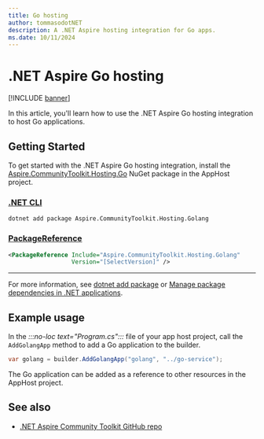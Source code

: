 ```yaml
---
title: Go hosting
author: tommasodotNET
description: A .NET Aspire hosting integration for Go apps.
ms.date: 10/11/2024
---
```


# .NET Aspire Go hosting

[!INCLUDE [banner](includes/banner.md)]

In this article, you'll learn how to use the .NET Aspire Go hosting integration to host Go applications.

## Getting Started

To get started with the .NET Aspire Go hosting integration, install the [Aspire.CommunityToolkit.Hosting.Go](https://github.com/orgs/CommunityToolkit/packages/nuget/package/Aspire.CommunityToolkit.Hosting.Golang) NuGet package in the AppHost project.

### [.NET CLI](#tab/dotnet-cli)

```dotnetcli
dotnet add package Aspire.CommunityToolkit.Hosting.Golang
```

### [PackageReference](#tab/package-reference)

```xml
<PackageReference Include="Aspire.CommunityToolkit.Hosting.Golang"
                  Version="[SelectVersion]" />
```

---

For more information, see [dotnet add package](/dotnet/core/tools/dotnet-add-package) or [Manage package dependencies in .NET applications](/dotnet/core/tools/dependencies).

## Example usage

In the _:::no-loc text="Program.cs":::_ file of your app host project, call the `AddGolangApp` method to add a Go application to the builder.

```csharp
var golang = builder.AddGolangApp("golang", "../go-service");
```

The Go application can be added as a reference to other resources in the AppHost project.

## See also

- [.NET Aspire Community Toolkit GitHub repo](https://github.com/CommunityToolkit/Aspire)
